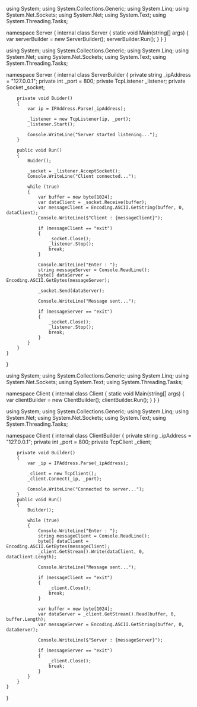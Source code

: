 using System;
using System.Collections.Generic;
using System.Linq;
using System.Net.Sockets;
using System.Net;
using System.Text;
using System.Threading.Tasks;

namespace Server
{
    internal class Server
    {
        static void Main(string[] args)
        {
            var serverBuilder = new ServerBuilder();
            serverBuilder.Run();
        }
    }
}


using System;
using System.Collections.Generic;
using System.Linq;
using System.Net;
using System.Net.Sockets;
using System.Text;
using System.Threading.Tasks;

namespace Server
{
    internal class ServerBuilder
    {
        private string _ipAddress = "127.0.0.1";
        private int _port = 800;
        private TcpListener _listener;
        private Socket _socket;

        private void Buider()
        {
            var ip = IPAddress.Parse(_ipAddress);

            _listener = new TcpListener(ip, _port);
            _listener.Start();

            Console.WriteLine("Server started listening...");
        }

        public void Run()
        {
            Buider();

            _socket = _listener.AcceptSocket();
            Console.WriteLine("Client connected...");

            while (true)
            {
                var buffer = new byte[1024];
                var dataClient = _socket.Receive(buffer);
                var messageClient = Encoding.ASCII.GetString(buffer, 0, dataClient);
                Console.WriteLine($"Client : {messageClient}");

                if (messageClient == "exit")
                {
                    _socket.Close();
                    _listener.Stop();
                    break;
                }

                Console.WriteLine("Enter : ");
                string messageServer = Console.ReadLine();
                byte[] dataServer = Encoding.ASCII.GetBytes(messageServer);

                _socket.Send(dataServer);

                Console.WriteLine("Message sent...");

                if (messageServer == "exit")
                {
                    _socket.Close();
                    _listener.Stop();
                    break;
                }
            }
        }
    }
}



using System;
using System.Collections.Generic;
using System.Linq;
using System.Net.Sockets;
using System.Text;
using System.Threading.Tasks;

namespace Client
{
    internal class Client
    {
        static void Main(string[] args)
        {
            var clientBuilder = new ClientBuilder();
            clientBuilder.Run();
        }
    }
}


using System;
using System.Collections.Generic;
using System.Linq;
using System.Net;
using System.Net.Sockets;
using System.Text;
using System.Threading.Tasks;

namespace Client
{
    internal class ClientBuilder
    {
        private string _ipAddress = "127.0.0.1";
        private int _port = 800;
        private TcpClient _client;

        private void Builder()
        {
            var _ip = IPAddress.Parse(_ipAddress);

            _client = new TcpClient();
            _client.Connect(_ip, _port);

            Console.WriteLine("Connected to server...");
        }
        public void Run()
        {
            Builder();

            while (true)
            {
                Console.WriteLine("Enter : ");
                string messageClient = Console.ReadLine();
                byte[] dataClient = Encoding.ASCII.GetBytes(messageClient);
                _client.GetStream().Write(dataClient, 0, dataClient.Length);

                Console.WriteLine("Message sent...");

                if (messageClient == "exit")
                {
                    _client.Close();
                    break;
                }

                var buffer = new byte[1024];
                var dataServer = _client.GetStream().Read(buffer, 0, buffer.Length);
                var messageServer = Encoding.ASCII.GetString(buffer, 0, dataServer);

                Console.WriteLine($"Server : {messageServer}");

                if (messageServer == "exit")
                {
                    _client.Close();
                    break;
                }
            }
        }
    }
}
